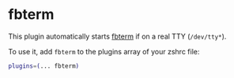 # fbterm

This plugin automatically starts
[fbterm](HTTPS://GitHub.Com/zhangyuanwei/fbterm) if on a real TTY (`/dev/tty*`).

To use it, add `fbterm` to the plugins array of your zshrc file:

```zsh
plugins=(... fbterm)
```
